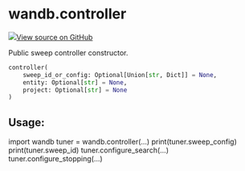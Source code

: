 # wandb.controller

[![](https://www.tensorflow.org/images/GitHub-Mark-32px.png)View source on GitHub](https://www.github.com/wandb/client/tree/v0.12.0/wandb/sdk/wandb_sweep.py#L97-L118)

Public sweep controller constructor.

```python
controller(
    sweep_id_or_config: Optional[Union[str, Dict]] = None,
    entity: Optional[str] = None,
    project: Optional[str] = None
)
```

## Usage:

import wandb tuner = wandb.controller\(...\) print\(tuner.sweep\_config\) print\(tuner.sweep\_id\) tuner.configure\_search\(...\) tuner.configure\_stopping\(...\)

